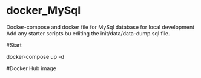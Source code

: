 # docker_MySql
Docker-compose and docker file for MySql database for local development 
Add any starter scripts bu editing the init/data/data-dump.sql file.

#Start 

docker-compose up -d

#Docker Hub image



